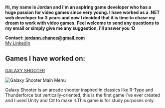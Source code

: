 <!---
## Welcome to GitHub Pages

You can use the [editor on GitHub](https://github.com/jordanmoreira/jordanmoreira.github.io/edit/master/index.md) to maintain and preview the content for your website in Markdown files.

Whenever you commit to this repository, GitHub Pages will run [Jekyll](https://jekyllrb.com/) to rebuild the pages in your site, from the content in your Markdown files.

### Markdown

Markdown is a lightweight and easy-to-use syntax for styling your writing. It includes conventions for

```markdown
Syntax highlighted code block

# Header 1
## Header 2
### Header 3

- Bulleted
- List

1. Numbered
2. List

**Bold** and _Italic_ and `Code` text

[Link](url) and ![Image](src)
```

For more details see [GitHub Flavored Markdown](https://guides.github.com/features/mastering-markdown/).

### Jekyll Themes

Your Pages site will use the layout and styles from the Jekyll theme you have selected in your [repository settings](https://github.com/jordanmoreira/jordanmoreira.github.io/settings). The name of this theme is saved in the Jekyll `_config.yml` configuration file.

### Support or Contact

Having trouble with Pages? Check out our [documentation](https://help.github.com/categories/github-pages-basics/) or [contact support](https://github.com/contact) and we’ll help you sort it out.
-->

**Hi, my name is Jordan and i'm an aspiring game developer who has a huge passion for video games since very young. I have worked as a .NET web developer for 3 years and now I decided that it is time to chase my dream to work with video games.**
**Feel welcome to send any questions to my email or simply give me any suggestion, i'll answer you :D**

**Contact: jordann.chance@gmail.com**   
[My LinkedIn](https://www.linkedin.com/in/jordan-moreira/)



## Games I have worked on:
[GALAXY SHOOTER](https://github.com/jordanmoreira/galaxy-shooter)

![Galaxy Shooter Main Menu](https://dm2305files.storage.live.com/y4ptFzE9nA0BKhGvbXDm0wgoygSciQdXURH5maOTR-h3u6OuRCd7IEjHqftVvUJiHCFAIZn1tqZBEbTCVLu2nHmvSwROmZpCAlKfAtriecgZRKdHTNAyFxCB_Xg731uFQDWTHneIv2fYFN3ojXTH35vjTb1zQErzLuno3WP-7B5-n45bdy20yqMuJr_wZGx2eGXF35npfCn8w4xyxDVcmIWzFaAVidzAHo4-tj_uCyIuPY/galaxyshooterjordan.png?psid=1&width=1614&height=904)

Galaxy Shooter is an arcade shooter inspired in classics like R-Type and Thunderforce but vertically-oriented, this is the first game i've ever created and I used Unity and C# to make it.This game is for study purposes only.
